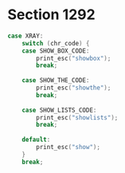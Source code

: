 # Section 1292

```c << Cases of |print_cmd_chr| for symbolic printing of primitives >>+=
case XRAY:
    switch (chr_code) {
    case SHOW_BOX_CODE:
        print_esc("showbox");
        break;
    
    case SHOW_THE_CODE:
        print_esc("showthe");
        break;
    
    case SHOW_LISTS_CODE:
        print_esc("showlists");
        break;
    
    default:
        print_esc("show");
    }
    break;
```
